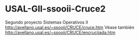 # USAL-GII-ssooii-Cruce2
Segundo proyecto Sistemas Operativos II http://avellano.usal.es/~ssooii/CRUCE/cruce.htm 
Véase también http://avellano.usal.es/~ssooii/CRUCE/encrucijada.htm
